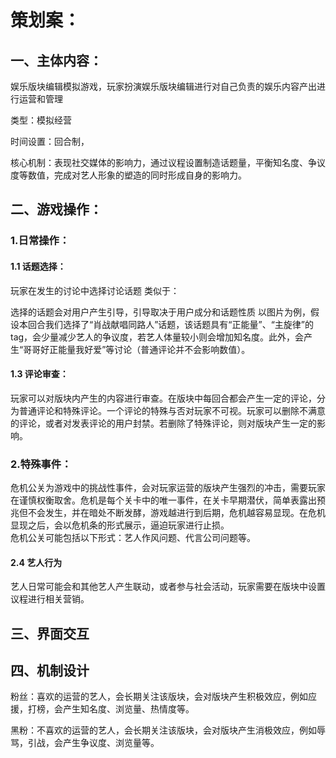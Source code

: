 # 策划案：
## 一、主体内容：
娱乐版块编辑模拟游戏，玩家扮演娱乐版块编辑进行对自己负责的娱乐内容产出进行运营和管理

类型：模拟经营

时间设置：回合制，

核心机制：表现社交媒体的影响力，通过议程设置制造话题量，平衡知名度、争议度等数值，完成对艺人形象的塑造的同时形成自身的影响力。

## 二、游戏操作：
### 1.日常操作：
#### 1.1 话题选择：
玩家在发生的讨论中选择讨论话题 类似于：


选择的话题会对用户产生引导，引导取决于用户成分和话题性质
以图片为例，假设本回合我们选择了“肖战献唱同路人”话题，该话题具有“正能量”、“主旋律”的tag，会少量减少艺人的争议度，若艺人体量较小则会增加知名度。此外，会产生“哥哥好正能量我好爱”等讨论（普通评论并不会影响数值）。


#### 1.3 评论审查：
玩家可以对版块内产生的内容进行审查。在版块中每回合都会产生一定的评论，分为普通评论和特殊评论。一个评论的特殊与否对玩家不可视。玩家可以删除不满意的评论，或者对发表评论的用户封禁。若删除了特殊评论，则对版块产生一定的影响。



### 2.特殊事件：

危机公关为游戏中的挑战性事件，会对玩家运营的版块产生强烈的冲击，需要玩家在谨慎权衡取舍。危机是每个关卡中的唯一事件，在关卡早期潜伏，简单表露出预兆但不会发生，并在暗处不断发酵，游戏越进行到后期，危机越容易显现。在危机显现之后，会以危机条的形式展示，逼迫玩家进行止损。<br>
危机公关可能包括以下形式：艺人作风问题、代言公司问题等。


#### 2.4 艺人行为
艺人日常可能会和其他艺人产生联动，或者参与社会活动，玩家需要在版块中设置议程进行相关营销。
## 三、界面交互

## 四、机制设计


粉丝：喜欢的运营的艺人，会长期关注该版块，会对版块产生积极效应，例如应援，打榜，会产生知名度、浏览量、热情度等。

黑粉：不喜欢的运营的艺人，会长期关注该版块，会对版块产生消极效应，例如辱骂，引战，会产生争议度、浏览量等。


